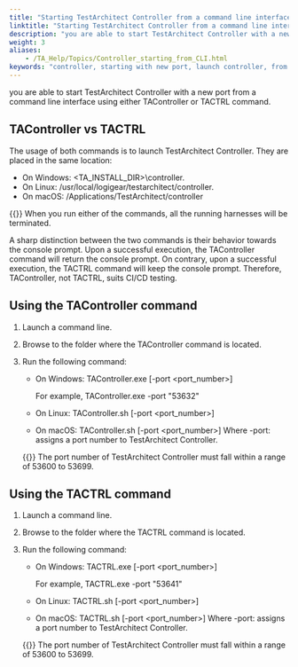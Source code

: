```yaml
--- 
title: "Starting TestArchitect Controller from a command line interface"
linktitle: "Starting TestArchitect Controller from a command line interface"
description: "you are able to start TestArchitect Controller with a new port from a command line interface using either TAController or TACTRL command."
weight: 3
aliases: 
    - /TA_Help/Topics/Controller_starting_from_CLI.html
keywords: "controller, starting with new port, launch controller, from command line interface"
---
```


you are able to start TestArchitect Controller with a new port from a command line interface using either TAController or TACTRL command.

## TAController vs TACTRL

The usage of both commands is to launch TestArchitect Controller. They are placed in the same location:

-   On Windows: <TA\_INSTALL\_DIR\>\\controller.
-   On Linux: /usr/local/logigear/testarchitect/controller.
-   On macOS: /Applications/TestArchitect/controller

{{<warning>}} When you run either of the commands, all the running harnesses will be terminated.

A sharp distinction between the two commands is their behavior towards the console prompt. Upon a successful execution, the TAController command will return the console prompt. On contrary, upon a successful execution, the TACTRL command will keep the console prompt. Therefore, TAController, not TACTRL, suits CI/CD testing.

## Using the TAController command  

1.  Launch a command line.
2.  Browse to the folder where the TAController command is located.
3.  Run the following command:

    -   On Windows: TAController.exe \[-port <port\_number\>\]

        For example, TAController.exe -port "53632"

    -   On Linux: TAController.sh \[-port <port\_number\>\]
    -   On macOS: TAController.sh \[-port <port\_number\>\]
    Where -port: assigns a port number to TestArchitect Controller.

    {{<remember>}} The port number of TestArchitect Controller must fall within a range of 53600 to 53699.


## Using the TACTRL command  

1.  Launch a command line.
2.  Browse to the folder where the TACTRL command is located.
3.  Run the following command:

    -   On Windows: TACTRL.exe \[-port <port\_number\>\]

        For example, TACTRL.exe -port "53641"

    -   On Linux: TACTRL.sh \[-port <port\_number\>\]
    -   On macOS: TACTRL.sh \[-port <port\_number\>\]
    Where -port: assigns a port number to TestArchitect Controller.

    {{<remember>}} The port number of TestArchitect Controller must fall within a range of 53600 to 53699.





